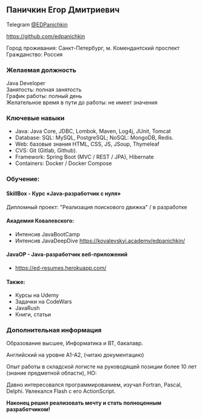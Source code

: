 ## Паничкин Егор Дмитриевич
Telegram [@EDPanichkin](https://t.me/edpanichkin)  
 
https://github.com/edpanichkin

Город проживания: Санкт-Петербург, м. Комендантский проспект  
Гражданство: Россия   

### Желаемая должность
Java Developer  
Занятость: полная занятость  
График работы: полный день  
Желательное время в пути до работы: не имеет значения

### Ключевые навыки
- Java: Java Core, JDBC, Lombok, Maven, Log4j, JUnit, Tomcat   
- Database: SQL: MySQL, PostgreSQL; NoSQL: MongoDB, Redis.  
- Web: базовые знания HTML, CSS, JS, JSoup, Thymeleaf 
- CVS: Git (Gitlab, Github). 
- Framework: Spring Boot (MVC / REST / JPA), Hibernate
- Containers: Docker / Docker Compose

### Обучение:

#### SkillBox - Курс «Java-разработчик с нуля»

Дипломный проект: "Реализация поискового движка" / в разработке

#### Академия Ковалевского:
- Интенсив JavaBootCamp
- Интенсив JavaDeepDive
https://kovalevskyi.academy/edpanichkin/

#### JavaOP - Java-разработчик веб-приложений
 - https://ed-resumes.herokuapp.com/

#### Также:
- Курсы на Udemy
- Задачки на CodeWars
- JavaRush
- Книги, статьи

### Дополнительная информация
Образование высшее, Информатика и ВТ, бакалавр.

Английский на уровне А1-А2, (читаю документацию)

Опыт работы в складской логисте на руководящей позиции более 10 лет (знание предметной области), НО:

Давно интересовался программированием, изучал Fortran, Pascal, Delphi. Увлекался Flash с его ActionScript. 

**Наконец решил реализовать мечту и стать полноценным разработчиком!**
